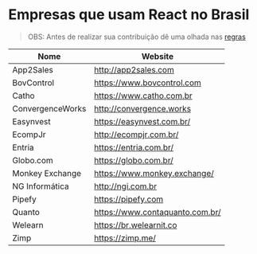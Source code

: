# Empresas que usam React no Brasil

> OBS: Antes de realizar sua contribuição dê uma olhada nas [regras](https://github.com/react-brasil/empresas-que-usam-react-no-brasil/blob/master/CONTRIBUTING.md)

Nome | Website
------------ | -------
App2Sales | http://app2sales.com
BovControl | https://www.bovcontrol.com
Catho   | https://www.catho.com.br
ConvergenceWorks | http://convergence.works
Easynvest | https://easynvest.com.br/
EcompJr | http://ecompjr.com.br/
Entria | https://entria.com.br/
Globo.com | https://globo.com.br/
Monkey Exchange | https://www.monkey.exchange/
NG Informática | http://ngi.com.br
Pipefy | https://pipefy.com
Quanto | https://www.contaquanto.com.br/
Welearn | https://br.welearnit.co
Zimp | https://zimp.me/
